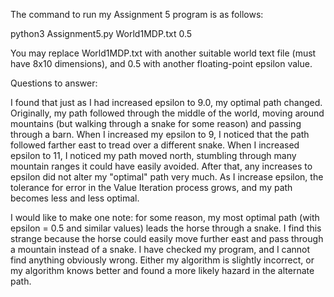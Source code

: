 The command to run my Assignment 5 program is as follows:

python3 Assignment5.py World1MDP.txt 0.5

You may replace World1MDP.txt with another suitable world text file (must have 8x10 dimensions), and 0.5 with another floating-point epsilon value.

Questions to answer:

I found that just as I had increased epsilon to 9.0, my optimal path changed. Originally, my path followed through the middle of the world, moving around mountains (but walking through a snake for some reason) and passing through a barn. When I increased my epsilon to 9, I noticed that the path followed farther east to tread over a different snake. When I increased epsilon to 11, I noticed my path moved north, stumbling through many mountain ranges it could have easily avoided. After that, any increases to epsilon did not alter my "optimal" path very much. As I increase epsilon, the tolerance for error in the Value Iteration process grows, and my path becomes less and less optimal.

I would like to make one note: for some reason, my most optimal path (with epsilon = 0.5 and similar values) leads the horse through a snake. I find this strange because the horse could easily move further east and pass through a mountain instead of a snake. I have checked my program, and I cannot find anything obviously wrong. Either my algorithm is slightly incorrect, or my algorithm knows better and found a more likely hazard in the alternate path.
